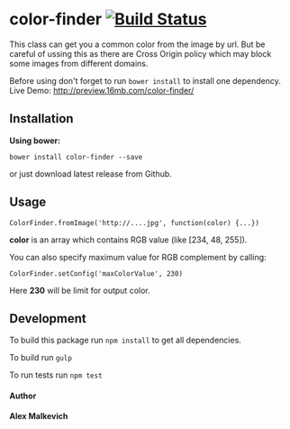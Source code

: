 # color-finder [![Build Status](https://travis-ci.org/gund/color-finder.svg?branch=master)](https://travis-ci.org/gund/color-finder)

This class can get you a common color from the image by url.
But be careful of ussing this as there are Cross Origin policy which may block some images from different domains.

Before using don't forget to run `bower install` to install one dependency.  
Live Demo: http://preview.16mb.com/color-finder/

## Installation

**Using bower:**

`bower install color-finder --save`

or just download latest release from Github.

## Usage

`ColorFinder.fromImage('http://....jpg', function(color) {...})`

**color** is an array which contains RGB value (like [234, 48, 255]).

You can also specify maximum value for RGB complement by calling:

`ColorFinder.setConfig('maxColorValue', 230)`

Here **230** will be limit for output color.

## Development

To build this package run `npm install` to get all dependencies.

To build run `gulp`

To run tests run `npm test`

#### Author
**Alex Malkevich**
